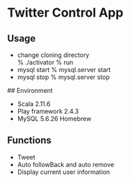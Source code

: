 #  Twitter Control App

## Usage
* change cloning directory  
% ./activator
% run
* mysql start
% mysql.server start
* mysql stop
% mysql.server stop

##︎ Environment
* Scala 2.11.6
* Play framework 2.4.3
* MySQL 5.6.26 Homebrew

## Functions
* Tweet
* Auto followBack and auto remove
* Display current user information

